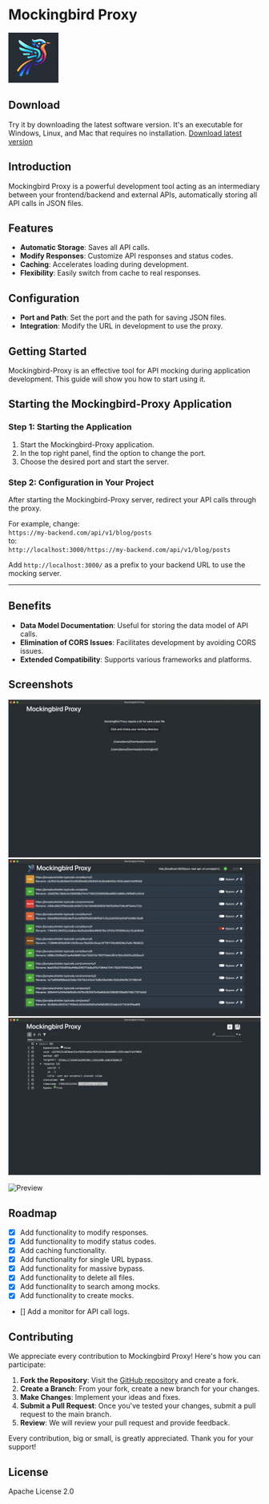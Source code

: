 # Mockingbird Proxy

<img src="./src/assets/logo/mocking-bird-proxy-logo-1024.jpg" alt="Mockingbird Proxy Interface" width="100">

## Download
Try it by downloading the latest software version.
It's an executable for Windows, Linux, and Mac that requires no installation.
[Download latest version](https://github.com/davoxpa/mockingbird-proxy/releases)

## Introduction
Mockingbird Proxy is a powerful development tool acting as an intermediary between your frontend/backend and external APIs, automatically storing all API calls in JSON files.

## Features
- **Automatic Storage**: Saves all API calls.
- **Modify Responses**: Customize API responses and status codes.
- **Caching**: Accelerates loading during development.
- **Flexibility**: Easily switch from cache to real responses.

## Configuration
- **Port and Path**: Set the port and the path for saving JSON files.
- **Integration**: Modify the URL in development to use the proxy.

## Getting Started

Mockingbird-Proxy is an effective tool for API mocking during application development. This guide will show you how to start using it.

## Starting the Mockingbird-Proxy Application

### Step 1: Starting the Application

1. Start the Mockingbird-Proxy application.
2. In the top right panel, find the option to change the port.
3. Choose the desired port and start the server.

### Step 2: Configuration in Your Project

After starting the Mockingbird-Proxy server, redirect your API calls through the proxy.

For example, change:  
`https://my-backend.com/api/v1/blog/posts`  
to:  
`http://localhost:3000/https://my-backend.com/api/v1/blog/posts`  

Add `http://localhost:3000/` as a prefix to your backend URL to use the mocking server.

---

## Benefits
- **Data Model Documentation**: Useful for storing the data model of API calls.
- **Elimination of CORS Issues**: Facilitates development by avoiding CORS issues.
- **Extended Compatibility**: Supports various frameworks and platforms.

## Screenshots
![Page select working dir to save json](./screenshot/select-mock-dir.png)
![Page List mock](./screenshot/list-mock-api.png)
![Page edit mock](./screenshot/edit-mock-api.png)

![Preview](./screenshot/mockingbird-proxy-video-1.gif)

## Roadmap
- [x] Add functionality to modify responses.
- [x] Add functionality to modify status codes.
- [x] Add caching functionality.
- [x] Add functionality for single URL bypass.
- [x] Add functionality for massive bypass.
- [x] Add functionality to delete all files.
- [x] Add functionality to search among mocks.
- [x] Add functionality to create mocks.
- [] Add a monitor for API call logs.

## Contributing

We appreciate every contribution to Mockingbird Proxy! Here's how you can participate:

1. **Fork the Repository**: Visit the [GitHub repository](https://github.com/davoxpa/mockingbird-proxy/) and create a fork.
2. **Create a Branch**: From your fork, create a new branch for your changes.
3. **Make Changes**: Implement your ideas and fixes.
4. **Submit a Pull Request**: Once you've tested your changes, submit a pull request to the main branch.
5. **Review**: We will review your pull request and provide feedback.

Every contribution, big or small, is greatly appreciated. Thank you for your support!

## License
Apache License 2.0
